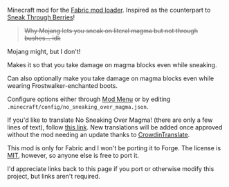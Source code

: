 Minecraft mod for the [Fabric mod loader](https://www.fabricmc.net/). 
Inspired as the counterpart to [Sneak Through Berries](https://www.curseforge.com/minecraft/mc-mods/sneakthroughberries)!
> ~~Why Mojang lets you sneak on literal magma but not through bushes... idk~~

Mojang might, but I don't!

Makes it so that you take damage on magma blocks even while sneaking. 

Can also optionally make you take damage on magma blocks even while wearing Frostwalker-enchanted boots.

Configure options either through [Mod Menu](https://www.curseforge.com/minecraft/mc-mods/modmenu) or by editing `.minecraft/config/no_sneaking_over_magma.json`. 

If you'd like to translate No Sneaking Over Magma! (there are only a few lines of text), follow [this link](https://crowdin.com/project/no-sneaking-over-magma/invite). New translations will be added once approved without the mod needing an update thanks to [CrowdinTranslate](https://github.com/gbl/CrowdinTranslate).

This mod is only for Fabric and I won't be porting it to Forge. The license is [MIT](https://will-lucic.mit-license.org/), however, so anyone else is free to port it.

I'd appreciate links back to this page if you port or otherwise modify this project, but links aren't required.

